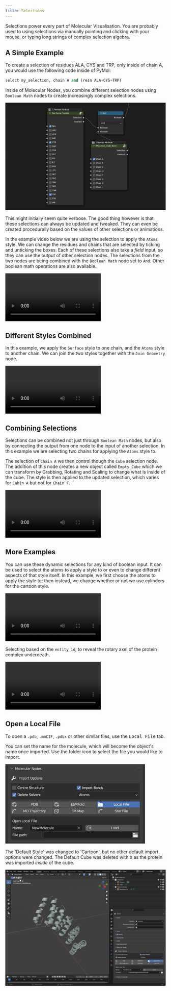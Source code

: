 ```yaml
---
title: Selections
---
```



Selections power every part of Molecular Visualisation. You are probably used to using selections via manually pointing and clicking with your mouse, or typing long strings of complex selection algebra.

## A Simple Example

To create a selection of residues ALA, CYS and TRP, only inside of chain A, you would use the following code inside of PyMol:

```python
select my_selection, chain A and (resn ALA+CYS+TRP)
```

Inside of Molecular Nodes, you combine different selection nodes using `Boolean Math` nodes to create increasingly complex selections.

![Replicating the same selection in Molecular Nodes](images/02_selections_example.png)

This might initially seem quite verbose. The good thing however is that these selections can always be updated and tweaked. They can even be created procedurally based on the values of other selections or animations. 

In the example video below we are using the selection to apply the `Atoms` style. We can change the residues and chains that are selected by ticking and unticking the boxes. Each of these selections also take a _field_ input, so they can use the output of other selection nodes.  The selections from the two nodes are being combined with the `Boolean Math` node set to `And`. Other boolean math operations are also available.

![](https://imgur.com/bo55ms2.mp4)


## Different Styles Combined

In this example, we apply the `Surface` style to one chain, and the `Atoms` style to another chain. We can join the two styles together with the `Join Geometry` node.

![](https://imgur.com/d2Gj2Sh.mp4)

## Combining Selections

Selections can be combined not just through `Boolean Math` nodes, but also by connecting the output from one node to the input of another selection. In this example we are selecting two chains for applying the `Atoms` style to. 

The selection of `Chain A` we then control though the `Cube` selection node. The addition of this node creates a new object called `Empty_Cube` which we can transform by Grabbing, Rotating and Scaling to change what is inside of the cube. The style is then applied to the updated selection, which varies for `Cahin A` but not for `Chain F`.

![](https://imgur.com/toPse4T.mp4)

## More Examples

You can use these dynamic selections for any kind of boolean input. It can be used to select the atoms to apply a style to or even to change different aspects of that style itself.  In this example, we first choose the atoms to apply the style to; then instead, we change whether or not we use cylinders for the cartoon style.

![](https://imgur.com/XoqrhX5.mp4)

Selecting based on the `entity_id`, to reveal the rotary axel of the protein complex underneath.

![](https://imgur.com/aUpiFYe.mp4)

## Open a Local File

To open a `.pdb`, `.mmCIF`, `.pdbx` or other similar files, use the <kbd>Local File</kbd> tab.

You can set the name for the molecule, which will become the object's name once imported. Use the folder icon to select the file you would like to import.

![The 'Local File' tab.](images/panel-local.png)

The 'Default Style' was changed to 'Cartoon', but no other default import options were changed. The Default Cube was deleted with <kbd>X</kbd> as the protein was imported *inside* of the cube.

![](images/down-example-local.png)